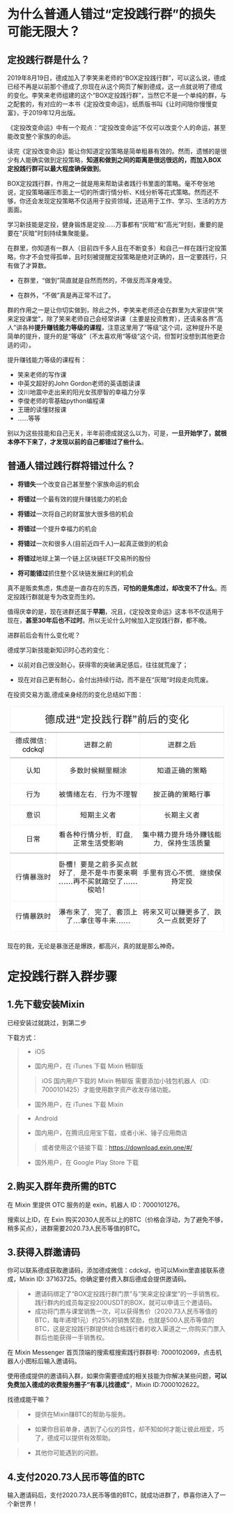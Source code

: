 # 为什么普通人错过“定投践行群”的损失可能无限大？

## 定投践行群是什么？

2019年8月19日，德成加入了李笑来老师的“BOX定投践行群”，可以这么说，德成已经不再是以前那个德成了,你现在从这个网页了解到德成，这一点就说明了德成的变化。李笑来老师组建的这个“BOX定投践行群”，当然它不是一个单纯的群，与之配套的，有对应的一本书《定投改变命运》，纸质版书叫《让时间陪你慢慢变富》，于2019年12月出版。

《定投改变命运》中有一个观点：“定投改变命运”不仅可以改变个人的命运，甚至能改变整个家族的命运。

读完《定投改变命运》能让你知道定投策略是简单粗暴有效的。然而，遗憾的是很少有人能确实做到定投策略，**知道和做到之间的距离是很远很远的，而加入BOX定投践行群可以最大程度确保做到**。

BOX定投践行群，作用之一就是用来帮助读者践行书里面的策略。毫不夸张地说，定投策略碾压市面上一切的所谓行情分析、K线分析等花式策略。然而还不够，你还会发现定投策略不仅适用于投资领域，还适用于工作、学习、生活的方方面面。

学习新技能是定投，健身锻炼是定投……万事都有“灰暗”和“高光”时刻，重要的是要在"灰暗"时刻持续集聚能量。

在群里，你知道有一群人（目前四千多人且在不断变多）和自己一样在践行定投策略，你才不会觉得孤单，且时刻被提醒定投策略是绝对正确的，且一定要践行，只有做了才算数。

* 在群里，“做到”简直就是自然而然的，不做反而浑身难受。

* 在群外，“不做”真是再正常不过了。

群的作用之一是让你切实做到，除此之外，李笑来老师还会在群里为大家提供“笑来定投课堂”，除了笑来老师自己会经常讲课（主要是投资教育），还请来各界“高人”讲各种**提升赚钱能力等级的课程**，注意这里用了“等级”这个词，这种提升不是简单的提升，提升的是“等级”（不太喜欢用“等级”这个词，但暂时没想到其他更合适的词）。

提升赚钱能力等级的课程有：

* 笑来老师的写作课
* 中英文超好的John Gordon老师的英语朗读课
* 汶川地震中走出来的阳光女孩廖智的幸福力分享
* 李俊老师的零基础python编程课
* 王珊的读懂财报课
* ……等等

别以为这些技能和自己无关，半年前德成就这么以为，可是，**一旦开始学了，就根本停不下来了，才发现以前的自己都错过了些什么**。

## 普通人错过践行群将错过什么？

* **将错失**一个改变自己甚至整个家族命运的机会

* **将错过**一个最有效的提升赚钱能力的机会

* **将错过**一次将自己的财富放大很多倍的机会

* **将错过**一个提升幸福力的机会

* **将错过**一次和很多人(目前近四千人)一起真正做到的机会

* **将错过**地球上第一个链上区块链ETF交易所的股份

* **将可能错过**抓住整个区块链发展红利的机会

真不是贩卖焦虑，焦虑是一直存在的东西，**可怕的是焦虑过，却改变不了什么**。而定投践行群就是专为改变而生的。

值得庆幸的是，现在进群还属于**早期**，况且，《定投改变命运》这本书不仅适用于现在，**甚至30年后也不过时**。所以无论什么时候加入定投践行群，都不晚。


进群前后会有什么变化呢？

德成学习新技能新知识时心态的变化：

* 以前对自己很没耐心，获得零的突破满足感后，往往就荒废了；

* 现在对自己更有耐心，会付出持续行动，而不是在“灰暗”时段走向荒废。

在投资交易方面,德成亲身经历的变化总结如下图：

![decheng-changes.png](images/decheng-changes.png)

现在的我，无论是暴涨还是爆跌，都高兴，真的就是那么神奇。


# 定投践行群入群步骤

## 1.先下载安装Mixin

已经安装过就跳过，到第二步

下载方式：

> + iOS
>  *  国内用户，在 iTunes 下载 Mixin 畅聊版
   >> iOS 国内用户下载的 Mixin 畅聊版 需要添加小钱包机器人（ID: 7000101425）才能使用数字资产收发存储功能。
>  *  国外用户，在 iTunes 下载 Mixin

> + Android
>  * 国内用户，在腾讯应用宝下载，或者小米、锤子应用商店
   >> 或者使用这个链接下载：https://download.exin.one/#/
>  * 国外用户，在 Google Play Store 下载

## 2.购买入群年费所需的BTC

在 Mixin 里提供 OTC 服务的是 exin，机器人 ID：7000101276。

搜索以上ID，在 Exin 购买2030人民币以上的BTC（价格会浮动，为了避免不够，稍多买点），进群需要2020.73人民币等值的BTC。

## 3.获得入群邀请码

你可以联系德成获取邀请码，添加德成微信：cdckql，也可以Mixin里直接联系德成，Mixin ID: 37163725。你确定要付费入群后德成会提供邀请码。

> * 邀请码绑定了“BOX定投践行群门票”与“笑来定投课堂”的一手销售权。践行群内的成员每定投200USDT的BOX，就可以申请三个邀请码。
> * 成功将门票与课堂销售一次，可以获得售价（2020.73人民币等值的BTC，每年递增1元）约25%的销售奖励，也就是500人民币等值的BTC，这是定投践行群提供给合格践行者的收入渠道之一,你购买门票入群后也能获得一手销售权。

在 Mixin Messenger 首页顶端的搜索框搜索践行群群号: 7000102069，点击机器人小图标后输入邀请码。

使用德成提供的邀请码入群，如果你需要德成的相关技能为你解决某些问题，**可以免费加入德成的收费服务圈子“有事儿找德成”**，Mixin ID:7000102622。

找德成能干嘛？

> * 提供在Mixin赚BTC的帮助与服务。

> * 如果你目前单身，遇到了心仪的异性，却不知如何才能让彼此相爱，巧了，德成可以提供有效帮助。

> * 其他你可能遇到的问题。

## 4.支付2020.73人民币等值的BTC

输入邀请码后，支付2020.73人民币等值的BTC，就成功进群了，恭喜你进入了一个新世界！
